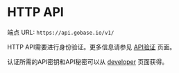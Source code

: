 # HTTP API

端点 URL: `https://api.gobase.io/v1/`

HTTP API需要进行身份验证。更多信息请参见 [API验证](authentication) 页面。

认证所需的API密钥和API秘密可以从 [developer](https://developer.gobase.io) 页面获得。
